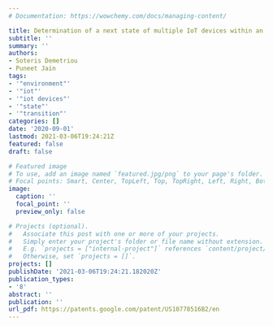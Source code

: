 ```yaml
---
# Documentation: https://wowchemy.com/docs/managing-content/

title: Determination of a next state of multiple IoT devices within an environment
subtitle: ''
summary: ''
authors:
- Soteris Demetriou
- Puneet Jain
tags:
- '"environment"'
- '"iot"'
- '"iot devices"'
- '"state"'
- '"transition"'
categories: []
date: '2020-09-01'
lastmod: 2021-03-06T19:24:21Z
featured: false
draft: false

# Featured image
# To use, add an image named `featured.jpg/png` to your page's folder.
# Focal points: Smart, Center, TopLeft, Top, TopRight, Left, Right, BottomLeft, Bottom, BottomRight.
image:
  caption: ''
  focal_point: ''
  preview_only: false

# Projects (optional).
#   Associate this post with one or more of your projects.
#   Simply enter your project's folder or file name without extension.
#   E.g. `projects = ["internal-project"]` references `content/project/deep-learning/index.md`.
#   Otherwise, set `projects = []`.
projects: []
publishDate: '2021-03-06T19:24:21.182020Z'
publication_types:
- '8'
abstract: ''
publication: ''
url_pdf: https://patents.google.com/patent/US10778516B2/en
---
```

